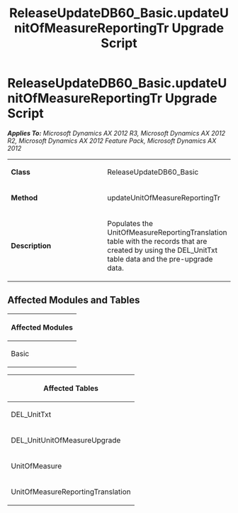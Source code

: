 ﻿---
title: ReleaseUpdateDB60_Basic.updateUnitOfMeasureReportingTr Upgrade Script
TOCTitle: ReleaseUpdateDB60_Basic.updateUnitOfMeasureReportingTr Upgrade Script
ms:assetid: eac2d463-d161-f255-63d5-81a1c6cdb90e
ms:mtpsurl: https://msdn.microsoft.com/en-us/library/JJ719902(v=AX.60)
ms:contentKeyID: 49711973
ms.date: 05/18/2015
mtps_version: v=AX.60
---

# ReleaseUpdateDB60\_Basic.updateUnitOfMeasureReportingTr Upgrade Script 


_**Applies To:** Microsoft Dynamics AX 2012 R3, Microsoft Dynamics AX 2012 R2, Microsoft Dynamics AX 2012 Feature Pack, Microsoft Dynamics AX 2012_

<table>
<colgroup>
<col style="width: 50%" />
<col style="width: 50%" />
</colgroup>
<tbody>
<tr class="odd">
<td><p><strong>Class</strong></p></td>
<td><p>ReleaseUpdateDB60_Basic</p></td>
</tr>
<tr class="even">
<td><p><strong>Method</strong></p></td>
<td><p>updateUnitOfMeasureReportingTr</p></td>
</tr>
<tr class="odd">
<td><p><strong>Description</strong></p></td>
<td><p>Populates the UnitOfMeasureReportingTranslation table with the records that are created by using the DEL_UnitTxt table data and the pre-upgrade data.</p></td>
</tr>
</tbody>
</table>


## Affected Modules and Tables

<table>
<colgroup>
<col style="width: 100%" />
</colgroup>
<thead>
<tr class="header">
<th><p>Affected Modules</p></th>
</tr>
</thead>
<tbody>
<tr class="odd">
<td><p>Basic</p></td>
</tr>
</tbody>
</table>


<table>
<colgroup>
<col style="width: 100%" />
</colgroup>
<thead>
<tr class="header">
<th><p>Affected Tables</p></th>
</tr>
</thead>
<tbody>
<tr class="odd">
<td><p>DEL_UnitTxt</p></td>
</tr>
<tr class="even">
<td><p>DEL_UnitUnitOfMeasureUpgrade</p></td>
</tr>
<tr class="odd">
<td><p>UnitOfMeasure</p></td>
</tr>
<tr class="even">
<td><p>UnitOfMeasureReportingTranslation</p></td>
</tr>
</tbody>
</table>

  


